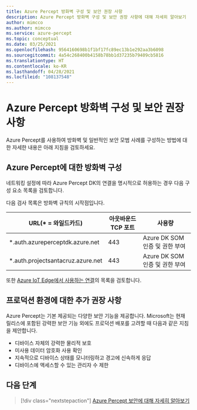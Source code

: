 ```yaml
---
title: Azure Percept 방화벽 구성 및 보안 권장 사항
description: Azure Percept 방화벽 구성 및 보안 권장 사항에 대해 자세히 알아보기
author: mimcco
ms.author: mimcco
ms.service: azure-percept
ms.topic: conceptual
ms.date: 03/25/2021
ms.openlocfilehash: 9564160698b1f1bf17fc89ec13b1e292aa3b6098
ms.sourcegitcommit: 4a54c268400b4158b78bb1d37235b79409cb5816
ms.translationtype: HT
ms.contentlocale: ko-KR
ms.lasthandoff: 04/28/2021
ms.locfileid: "108137548"
---
```

# <a name="azure-percept-firewall-configuration-and-security-recommendations"></a>Azure Percept 방화벽 구성 및 보안 권장 사항

Azure Percept를 사용하여 방화벽 및 일반적인 보안 모범 사례를 구성하는 방법에 대한 자세한 내용은 아래 지침을 검토하세요.

## <a name="configuring-firewalls-for-azure-percept-dk"></a>Azure Percept에 대한 방화벽 구성

네트워킹 설정에 따라 Azure Percept DK의 연결을 명시적으로 허용하는 경우 다음 구성 요소 목록을 검토합니다.

다음 검사 목록은 방화벽 규칙의 시작점입니다.

|URL(* = 와일드카드)|아웃바운드 TCP 포트|사용량|
|-------------------|------------------|---------|
|*.auth.azureperceptdk.azure.net|443|Azure DK SOM 인증 및 권한 부여|
|*.auth.projectsantacruz.azure.net|443|Azure DK SOM 인증 및 권한 부여|

또한 [Azure IoT Edge에서 사용하는 연결](../iot-edge/production-checklist.md#allow-connections-from-iot-edge-devices)의 목록을 검토합니다.

## <a name="additional-recommendations-for-deployment-to-production"></a>프로덕션 환경에 대한 추가 권장 사항

Azure Percept는 기본 제공되는 다양한 보안 기능을 제공합니다. Microsoft는 현재 릴리스에 포함된 강력한 보안 기능 외에도 프로덕션 배포를 고려할 때 다음과 같은 지침을 제안합니다.

- 디바이스 자체의 강력한 물리적 보호
- 미사용 데이터 암호화 사용 확인
- 지속적으로 디바이스 상태를 모니터링하고 경고에 신속하게 응답
- 디바이스에 액세스할 수 있는 관리자 수 제한

## <a name="next-steps"></a>다음 단계

> [!div class="nextstepaction"]
> [Azure Percept 보안에 대해 자세히 알아보기](./overview-percept-security.md)